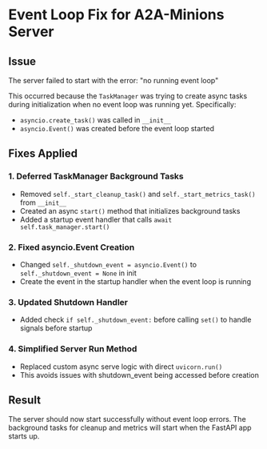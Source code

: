 # Event Loop Fix for A2A-Minions Server

## Issue
The server failed to start with the error: "no running event loop"

This occurred because the `TaskManager` was trying to create async tasks during initialization when no event loop was running yet. Specifically:
- `asyncio.create_task()` was called in `__init__`
- `asyncio.Event()` was created before the event loop started

## Fixes Applied

### 1. Deferred TaskManager Background Tasks
- Removed `self._start_cleanup_task()` and `self._start_metrics_task()` from `__init__`
- Created an async `start()` method that initializes background tasks
- Added a startup event handler that calls `await self.task_manager.start()`

### 2. Fixed asyncio.Event Creation
- Changed `self._shutdown_event = asyncio.Event()` to `self._shutdown_event = None` in init
- Create the event in the startup handler when the event loop is running

### 3. Updated Shutdown Handler
- Added check `if self._shutdown_event:` before calling `set()` to handle signals before startup

### 4. Simplified Server Run Method
- Replaced custom async serve logic with direct `uvicorn.run()`
- This avoids issues with shutdown_event being accessed before creation

## Result
The server should now start successfully without event loop errors. The background tasks for cleanup and metrics will start when the FastAPI app starts up.